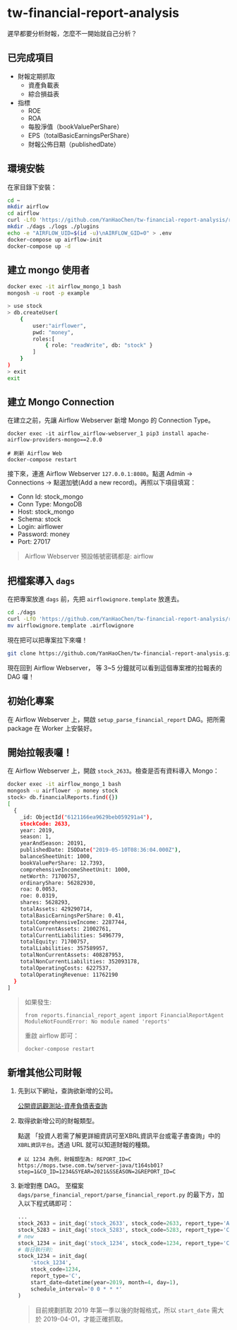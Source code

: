 # tw-financial-report-analysis

遲早都要分析財報，怎麼不一開始就自己分析？

## 已完成項目
* 財報定期抓取
    * 資產負載表
    * 綜合損益表
* 指標
    * ROE
    * ROA
    * 每股淨值（bookValuePerShare）
    * EPS（totalBasicEarningsPerShare）
    * 財報公佈日期（publishedDate）

## 環境安裝

在家目錄下安裝：
```bash
cd ~
mkdir airflow
cd airflow
curl -LfO 'https://github.com/YanHaoChen/tw-financial-report-analysis/raw/main/for_setup_airlfow/docker-compose.yaml'
mkdir ./dags ./logs ./plugins
echo -e "AIRFLOW_UID=$(id -u)\nAIRFLOW_GID=0" > .env
docker-compose up airflow-init
docker-compose up -d
```

## 建立 mongo 使用者

```bash
docker exec -it airflow_mongo_1 bash
mongosh -u root -p example

> use stock
> db.createUser(
	{
		user:"airflower",
		pwd: "money",
		roles:[
			{ role: "readWrite", db: "stock" }
		]
	}
)
> exit
exit
```
## 建立 Mongo Connection
在建立之前，先讓 Airflow Webserver 新增 Mongo 的 Connection Type。
```
docker exec -it airflow_airflow-webserver_1 pip3 install apache-airflow-providers-mongo==2.0.0

# 刷新 Airflow Web
docker-compose restart
```
接下來，連進 Airflow Webserver `127.0.0.1:8080`。點選 Admin -> Connections -> 點選加號(Add a new record)。再照以下項目填寫：

* Conn Id: stock_mongo
* Conn Type: MongoDB
* Host: stock_mongo
* Schema: stock
* Login: airflower
* Password: money
* Port: 27017

> Airflow Webserver 預設帳號密碼都是: airflow

## 把檔案導入 `dags`
在把專案放進 `dags` 前，先把 `airflowignore.template` 放進去。

```bash
cd ./dags
curl -LfO 'https://github.com/YanHaoChen/tw-financial-report-analysis/raw/main/for_setup_airlfow/airflowignore.template'
mv airflowignore.template .airflowignore
```
現在把可以把專案拉下來囉！
```bash
git clone https://github.com/YanHaoChen/tw-financial-report-analysis.git
```
現在回到 Airflow Webserver， 等 3~5 分鐘就可以看到這個專案裡的拉報表的 DAG 囉！

## 初始化專案

在 Airflow Webserver 上，開啟 `setup_parse_financial_report` DAG。把所需 package 在 Worker 上安裝好。

## 開始拉報表囉！

在 Airflow Webserver 上，開啟 `stock_2633`。檢查是否有資料導入 Mongo：
```bash
docker exec -it airflow_mongo_1 bash
mongosh -u airflower -p money stock
stock> db.financialReports.find({})
[
  {
    _id: ObjectId("6121166ea9629beb059291a4"),
    stockCode: 2633,
    year: 2019,
    season: 1,
    yearAndSeason: 20191,
    publishedDate: ISODate("2019-05-10T08:36:04.000Z"),
    balanceSheetUnit: 1000,
    bookValuePerShare: 12.7393,
    comprehensiveIncomeSheetUnit: 1000,
    netWorth: 71700757,
    ordinaryShare: 56282930,
    roa: 0.0053,
    roe: 0.0319,
    shares: 5628293,
    totalAssets: 429290714,
    totalBasicEarningsPerShare: 0.41,
    totalComprehensiveIncome: 2287744,
    totalCurrentAssets: 21002761,
    totalCurrentLiabilities: 5496779,
    totalEquity: 71700757,
    totalLiabilities: 357589957,
    totalNonCurrentAssets: 408287953,
    totalNonCurrentLiabilities: 352093178,
    totalOperatingCosts: 6227537,
    totalOperatingRevenue: 11762190
  }
]
```


> 如果發生:
>```
>from reports.financial_report_agent import FinancialReportAgent
> ModuleNotFoundError: No module named 'reports'
>```
> 重啟 airflow 即可：
>```
>docker-compose restart
>```

## 新增其他公司財報
1. 先到以下網址，查詢欲新增的公司。

    [公開資訊觀測站-資產負債表查詢](https://mops.twse.com.tw/mops/web/t164sb03)

2. 取得欲新增公司的財報類型。

    點選 「投資人若需了解更詳細資訊可至XBRL資訊平台或電子書查詢」中的`XBRL資訊平台`。透過 URL 就可以知道財報的種類。
    ```
    # 以 1234 為例，財報類型為: REPORT_ID=C
    https://mops.twse.com.tw/server-java/t164sb01?step=1&CO_ID=1234&SYEAR=2021&SSEASON=2&REPORT_ID=C
    ```
3. 新增對應 DAG。
    至檔案 `dags/parse_financial_report/parse_financial_report.py` 的最下方，加入以下程式碼即可：
    ```python
    ...
    stock_2633 = init_dag('stock_2633', stock_code=2633, report_type='A', start_date=datetime(year=2019, month=4, day=1))
    stock_5283 = init_dag('stock_5283', stock_code=5283, report_type='C', start_date=datetime(year=2019, month=4, day=1))
    # new
    stock_1234 = init_dag('stock_1234', stock_code=1234, report_type='C', start_date=datetime(year=2019, month=4, day=1))
    # 每日執行則:
    stock_1234 = init_dag(
        'stock_1234',
        stock_code=1234,
        report_type='C',
        start_date=datetime(year=2019, month=4, day=1),
        schedule_interval='0 0 * * *'
   )
    ```
   > 目前規劃抓取 2019 年第一季以後的財報格式，所以 `start_date` 需大於 2019-04-01，才能正確抓取。
